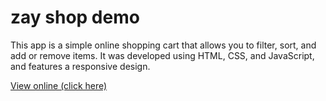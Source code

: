 # zay shop demo

This app is a simple online shopping cart that allows you to filter, sort, and add or remove items. It was developed using HTML, CSS, and JavaScript, and features a responsive design.

[View online (click here)](https://ahmad-karimigorji.github.io/zay-shop-demo/)
